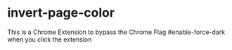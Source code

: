 # invert-page-color
This is a Chrome Extension to bypass the Chrome Flag #enable-force-dark when you click the extension

